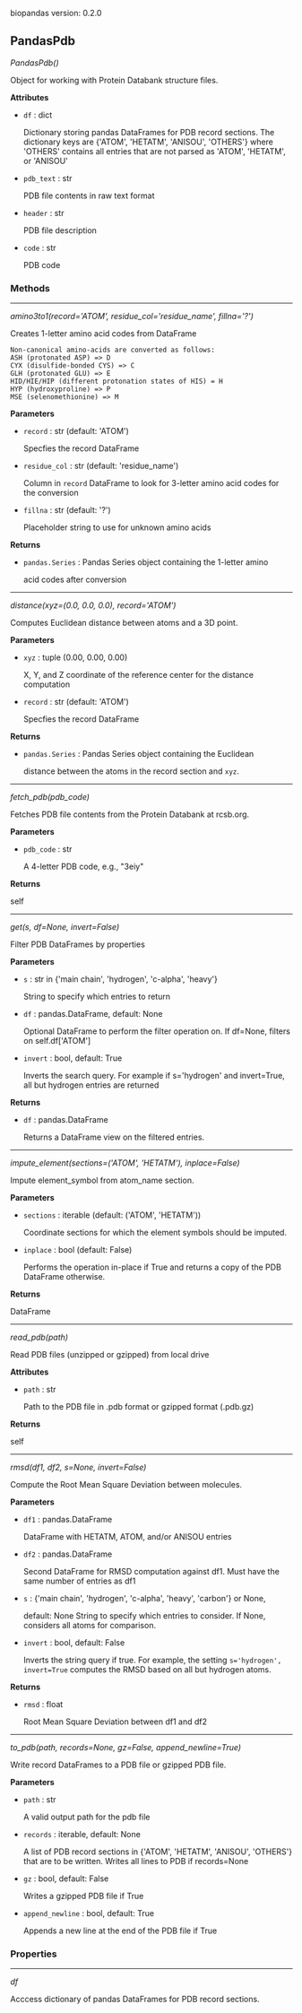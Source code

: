biopandas version: 0.2.0
## PandasPdb

*PandasPdb()*

Object for working with Protein Databank structure files.

**Attributes**

- `df` : dict

    Dictionary storing pandas DataFrames for PDB record sections.
    The dictionary keys are {'ATOM', 'HETATM', 'ANISOU', 'OTHERS'}
    where 'OTHERS' contains all entries that are not parsed as
    'ATOM', 'HETATM', or 'ANISOU'


- `pdb_text` : str

    PDB file contents in raw text format


- `header` : str

    PDB file description


- `code` : str

    PDB code

### Methods

<hr>

*amino3to1(record='ATOM', residue_col='residue_name', fillna='?')*

Creates 1-letter amino acid codes from DataFrame

    Non-canonical amino-acids are converted as follows:
    ASH (protonated ASP) => D
    CYX (disulfide-bonded CYS) => C
    GLH (protonated GLU) => E
    HID/HIE/HIP (different protonation states of HIS) = H
    HYP (hydroxyproline) => P
    MSE (selenomethionine) => M

**Parameters**

- `record` : str (default: 'ATOM')

    Specfies the record DataFrame

- `residue_col` : str (default: 'residue_name')

    Column in `record` DataFrame to look for 3-letter amino acid
    codes for the conversion

- `fillna` : str (default: '?')

    Placeholder string to use for unknown amino acids

**Returns**

- `pandas.Series` : Pandas Series object containing the 1-letter amino

    acid codes after conversion

<hr>

*distance(xyz=(0.0, 0.0, 0.0), record='ATOM')*

Computes Euclidean distance between atoms and a 3D point.

**Parameters**

- `xyz` : tuple (0.00, 0.00, 0.00)

    X, Y, and Z coordinate of the reference center for the distance
    computation

- `record` : str (default: 'ATOM')

    Specfies the record DataFrame

**Returns**

- `pandas.Series` : Pandas Series object containing the Euclidean

    distance between the atoms in the record section and `xyz`.

<hr>

*fetch_pdb(pdb_code)*

Fetches PDB file contents from the Protein Databank at rcsb.org.

**Parameters**

- `pdb_code` : str

    A 4-letter PDB code, e.g., "3eiy"

**Returns**

self

<hr>

*get(s, df=None, invert=False)*

Filter PDB DataFrames by properties

**Parameters**

- `s` : str  in {'main chain', 'hydrogen', 'c-alpha', 'heavy'}

    String to specify which entries to return


- `df` : pandas.DataFrame, default: None

    Optional DataFrame to perform the filter operation on.
    If df=None, filters on self.df['ATOM']


- `invert` : bool, default: True

    Inverts the search query. For example if s='hydrogen' and
    invert=True, all but hydrogen entries are returned

**Returns**

- `df` : pandas.DataFrame

    Returns a DataFrame view on the filtered entries.

<hr>

*impute_element(sections=('ATOM', 'HETATM'), inplace=False)*

Impute element_symbol from atom_name section.

**Parameters**

- `sections` : iterable (default: ('ATOM', 'HETATM'))

    Coordinate sections for which the element symbols should be
    imputed.


- `inplace` : bool (default: False)

    Performs the operation in-place if True and returns a copy of the
    PDB DataFrame otherwise.

**Returns**

DataFrame

<hr>

*read_pdb(path)*

Read PDB files (unzipped or gzipped) from local drive

**Attributes**

- `path` : str

    Path to the PDB file in .pdb format or gzipped format (.pdb.gz)

**Returns**

self

<hr>

*rmsd(df1, df2, s=None, invert=False)*

Compute the Root Mean Square Deviation between molecules.

**Parameters**

- `df1` : pandas.DataFrame

    DataFrame with HETATM, ATOM, and/or ANISOU entries


- `df2` : pandas.DataFrame

    Second DataFrame for RMSD computation against df1. Must have the
    same number of entries as df1


- `s` : {'main chain', 'hydrogen', 'c-alpha', 'heavy', 'carbon'} or None,

    default: None
    String to specify which entries to consider. If None, considers
    all atoms for comparison.


- `invert` : bool, default: False

    Inverts the string query if true. For example, the setting
    `s='hydrogen', invert=True` computes the RMSD based on all
    but hydrogen atoms.

**Returns**

- `rmsd` : float

    Root Mean Square Deviation between df1 and df2

<hr>

*to_pdb(path, records=None, gz=False, append_newline=True)*

Write record DataFrames to a PDB file or gzipped PDB file.

**Parameters**

- `path` : str

    A valid output path for the pdb file


- `records` : iterable, default: None

    A list of PDB record sections in
    {'ATOM', 'HETATM', 'ANISOU', 'OTHERS'} that are to be written.
    Writes all lines to PDB if records=None


- `gz` : bool, default: False

    Writes a gzipped PDB file if True


- `append_newline` : bool, default: True

    Appends a new line at the end of the PDB file if True

### Properties

<hr>

*df*

Acccess dictionary of pandas DataFrames for PDB record sections.

